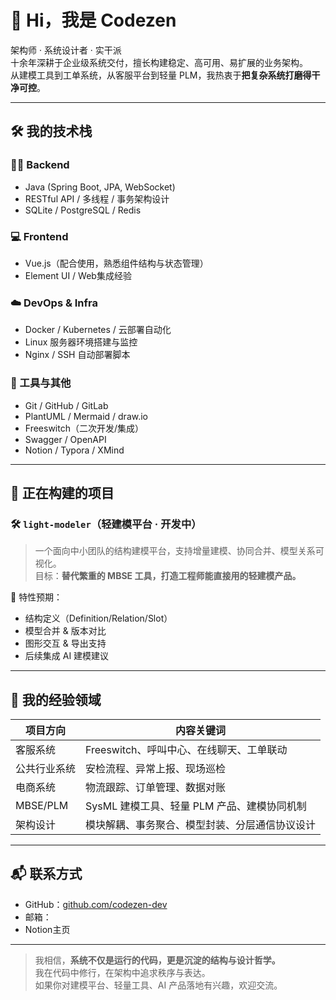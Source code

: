 # 👋 Hi，我是 Codezen

架构师 · 系统设计者 · 实干派  
十余年深耕于企业级系统交付，擅长构建稳定、高可用、易扩展的业务架构。  
从建模工具到工单系统，从客服平台到轻量 PLM，我热衷于**把复杂系统打磨得干净可控**。

---

## 🛠 我的技术栈

### 👨‍💻 Backend
- Java (Spring Boot, JPA, WebSocket)
- RESTful API / 多线程 / 事务架构设计
- SQLite / PostgreSQL / Redis

### 💻 Frontend
- Vue.js（配合使用，熟悉组件结构与状态管理）
- Element UI / Web集成经验

### ☁️ DevOps & Infra
- Docker / Kubernetes / 云部署自动化
- Linux 服务器环境搭建与监控
- Nginx / SSH 自动部署脚本

### 🧰 工具与其他
- Git / GitHub / GitLab
- PlantUML / Mermaid / draw.io
- Freeswitch（二次开发/集成）
- Swagger / OpenAPI
- Notion / Typora / XMind

---

## 🚧 正在构建的项目

### 🛠️ `light-modeler`（轻建模平台 · 开发中）
> 一个面向中小团队的结构建模平台，支持增量建模、协同合并、模型关系可视化。  
目标：**替代繁重的 MBSE 工具，打造工程师能直接用的轻建模产品。**

📌 特性预期：
- 结构定义（Definition/Relation/Slot）
- 模型合并 & 版本对比
- 图形交互 & 导出支持
- 后续集成 AI 建模建议

---

## 🧠 我的经验领域

| 项目方向 | 内容关键词 |
|----------|------------|
| 客服系统 | Freeswitch、呼叫中心、在线聊天、工单联动 |
| 公共行业系统 | 安检流程、异常上报、现场巡检 |
| 电商系统 | 物流跟踪、订单管理、数据对账 |
| MBSE/PLM | SysML 建模工具、轻量 PLM 产品、建模协同机制 |
| 架构设计 | 模块解耦、事务聚合、模型封装、分层通信协议设计 |

---

## 📬 联系方式

- GitHub：[github.com/codezen-dev](https://github.com/codezen-dev)
- 邮箱：
- Notion主页

---

> 我相信，**系统不仅是运行的代码，更是沉淀的结构与设计哲学。**  
> 我在代码中修行，在架构中追求秩序与表达。  
> 如果你对建模平台、轻量工具、AI 产品落地有兴趣，欢迎交流。
